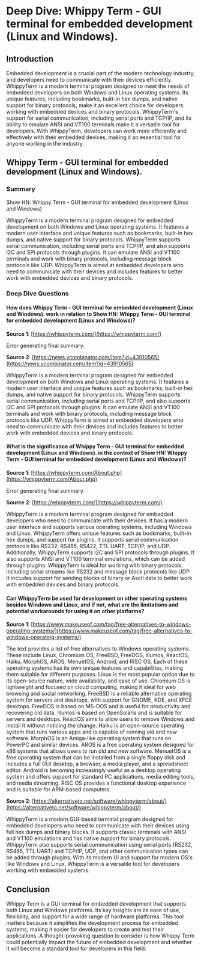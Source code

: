 # Deep Dive: Whippy Term - GUI terminal for embedded development (Linux and Windows).


## Introduction

Embedded development is a crucial part of the modern technology industry, and developers need to communicate with their devices efficiently. WhippyTerm is a modern terminal program designed to meet the needs of embedded developers on both Windows and Linux operating systems. Its unique features, including bookmarks, built-in hex dumps, and native support for binary protocols, make it an excellent choice for developers working with embedded devices and binary protocols. WhippyTerm's support for serial communication, including serial ports and TCP/IP, and its ability to emulate ANSI and VT100 terminals make it a versatile tool for developers. With WhippyTerm, developers can work more efficiently and effectively with their embedded devices, making it an essential tool for anyone working in the industry.


## Whippy Term - GUI terminal for embedded development (Linux and Windows).

### Summary
Show HN: Whippy Term - GUI terminal for embedded development (Linux and Windows)

WhippyTerm is a modern terminal program designed for embedded development on both Windows and Linux operating systems. It features a modern user interface and unique features such as bookmarks, built-in hex dumps, and native support for binary protocols. WhippyTerm supports serial communication, including serial ports and TCP/IP, and also supports I2C and SPI protocols through plugins. It can emulate ANSI and VT100 terminals and work with binary protocols, including message block protocols like UDP. WhippyTerm is aimed at embedded developers who need to communicate with their devices and includes features to better work with embedded devices and binary protocols.


### Deep Dive Questions

#### How does Whippy Term - GUI terminal for embedded development (Linux and Windows). work in relation to Show HN: Whippy Term - GUI terminal for embedded development (Linux and Windows)?

**Source 1**: [https://whippyterm.com/](https://whippyterm.com/)

Error generating final summary.


**Source 2**: [https://news.ycombinator.com/item?id=43910565](https://news.ycombinator.com/item?id=43910565)

WhippyTerm is a modern terminal program designed for embedded development on both Windows and Linux operating systems. It features a modern user interface and unique features such as bookmarks, built-in hex dumps, and native support for binary protocols. WhippyTerm supports serial communication, including serial ports and TCP/IP, and also supports I2C and SPI protocols through plugins. It can emulate ANSI and VT100 terminals and work with binary protocols, including message block protocols like UDP. WhippyTerm is aimed at embedded developers who need to communicate with their devices and includes features to better work with embedded devices and binary protocols.


#### What is the significance of Whippy Term - GUI terminal for embedded development (Linux and Windows). in the context of Show HN: Whippy Term - GUI terminal for embedded development (Linux and Windows)?

**Source 1**: [https://whippyterm.com/About.php](https://whippyterm.com/About.php)

Error generating final summary.


**Source 2**: [https://whippyterm.com/](https://whippyterm.com/)

WhippyTerm is a modern terminal program designed for embedded developers who need to communicate with their devices. It has a modern user interface and supports various operating systems, including Windows and Linux. WhippyTerm offers unique features such as bookmarks, built-in hex dumps, and support for plugins. It supports serial communication protocols like RS232, RS485, RS422, TTL UART, TCP/IP, and UDP. Additionally, WhippyTerm supports I2C and SPI protocols through plugins. It also supports ANSI and VT100 terminal emulations, which can be added through plugins. WhippyTerm is ideal for working with binary protocols, including serial streams like RS232 and message block protocols like UDP. It includes support for sending blocks of binary or AscII data to better work with embedded devices and binary protocols.


#### Can WhippyTerm be used for development on other operating systems besides Windows and Linux, and if not, what are the limitations and potential workarounds for using it on other platforms?

**Source 1**: [https://www.makeuseof.com/tag/free-alternatives-to-windows-operating-systems/](https://www.makeuseof.com/tag/free-alternatives-to-windows-operating-systems/)

The text provides a list of free alternatives to Windows operating systems. These include Linux, Chromium OS, FreeBSD, FreeDOS, illumos, ReactOS, Haiku, MorphOS, AROS, MenuetOS, Android, and RISC OS. Each of these operating systems has its own unique features and capabilities, making them suitable for different purposes. Linux is the most popular option due to its open-source nature, wide availability, and ease of use. Chromium OS is lightweight and focused on cloud computing, making it ideal for web browsing and social networking. FreeBSD is a reliable alternative operating system for servers and desktops, with support for GNOME, KDE, and XFCE desktops. FreeDOS is based on MS-DOS and is useful for productivity and recovering old data. Illumos is based on OpenSolaris and is suitable for servers and desktops. ReactOS aims to allow users to remove Windows and install it without noticing the change. Haiku is an open-source operating system that runs various apps and is capable of running old and new software. MorphOS is an Amiga-like operating system that runs on PowerPC and similar devices. AROS is a free operating system designed for x86 systems that allows users to run old and new software. MenuetOS is a free operating system that can be installed from a single floppy disk and includes a full GUI desktop, a browser, a media player, and a spreadsheet editor. Android is becoming increasingly useful as a desktop operating system and offers support for standard PC applications, media editing tools, and media streaming. RISC OS provides a functional desktop experience and is suitable for ARM-based computers.


**Source 2**: [https://alternativeto.net/software/whippyterm/about/](https://alternativeto.net/software/whippyterm/about/)

WhippyTerm is a modern GUI-based terminal program designed for embedded developers who need to communicate with their devices using full hex dumps and binary blocks. It supports classic terminals with ANSI and VT100 emulations and has native support for binary protocols. WhippyTerm also supports serial communication using serial ports (RS232, RS485, TTL UART) and TCP/IP, UDP, and other communication types can be added through plugins. With its modern UI and support for modern OS's like Windows and Linux, WhippyTerm is a versatile tool for developers working with embedded systems.


## Conclusion

Whippy Term is a GUI terminal for embedded development that supports both Linux and Windows platforms. Its key insights are its ease of use, flexibility, and support for a wide range of hardware platforms. This tool matters because it simplifies the development process for embedded systems, making it easier for developers to create and test their applications. A thought-provoking question to consider is how Whippy Term could potentially impact the future of embedded development and whether it will become a standard tool for developers in this field.